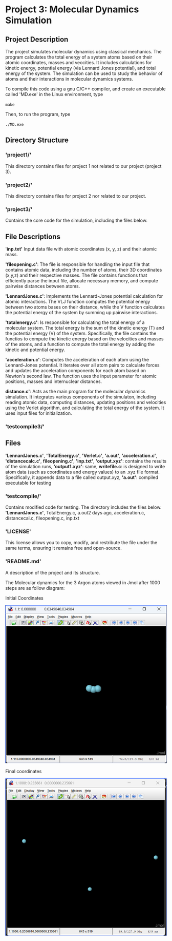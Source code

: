 # Project 3: Molecular Dynamics Simulation

## Project Description
The project simulates molecular dynamics using classical mechanics. The program calculates the total energy of a system atoms based on their atomic coordinates, masses and veocities. It includes calculations for kinetic energy, potential energy (via Lennard Jones potential), and total energy of the system. The simulation can be used to study the behavior of atoms and their interactions in molecular dynamics systems.


To compile this code using a gnu C/C++ compiler, and create an executable called 'MD.exe' in the Linux environment, type

`make`

Then, to run the program, type

`./MD.exe`



## Directory Structure
### 'project1/'
This directory contains files for project 1 not related to our project (project 3).

### 'project2/'
This directory contains files for project 2 nor related to our project.

### 'project3/'
Contains the core code for the simulation, including the files below.


## File Descriptions

'**inp.txt'** Input data file with atomic coordinates (x, y, z) and their atomic mass.

**'fileopening.c'**: The file is responsible for handling the input file that contains atomic data, including the number of atoms, their 3D coordinates (x,y,z) and their respective masses. The file contains functions that efficiently parse the input file, allocate necessary memory, and compute pairwise distances between atoms.


**'LennardJones.c'**: Implements the Lennard-Jones potential calculation for atomic interactions. The VLJ function computes the potential energy between two atoms bases on their distance, while the V function calculates the potential energy of the system by summing up pairwise interactions.

**'totalenergy.c'**: Is responsible for calculating the total energy of a molecular system. The total energy is the sum of the kinetic energy (T) and the potential energy (V) of the system. Specifically, the file contains the functios to compute the kinetic energy based on the velocities and masses of the atoms, and a function to compute the total energy by adding the kinetic and potential energy.

**'acceleration.c'**: Computes the acceleration of each atom using the Lennard-Jones potential. It iterates over all atom pairs to calculate forces and updates the acceleration components for each atom based on Newton's second law. The function uses the input parameter for atomic positions, masses and internuclear distances.

**distance.c'**: Acts as the main program for the molecular dynamics simulation. It integrates various components of the simulaton, including reading atomic data, computing distances, updating positions and velocities using the Verlet algorithm, and calculating the total energy of the system. It uses input files for initialization.

### 'testcompile3/'
## Files

**'LennardJones.c'**,
**'TotalEnergy.c'**,
**'Verlet.c'**,
**'a.out'**,
**'acceleration.c'**,
**'distancecalc.c'**,
**fileopening.c'**,
**'inp.txt'**,
**'output.xyz'**: contains the results of the simulation runs,
**'output1.xyz'**: same, 
**writefile.c**: is designed to write atom data (such as coordinates and energy values) to an .xyz file format. Specifically, it appends data to a file called output.xyz,
**'a.out'**: compiled executable for testing

### 'testcompile/'
Contains modified code for testing.  The directory includes the files below.
**'LennardJones.c'**,
TotalEnergy.c,
a.out2 days ago,
acceleration.c,
distancecal.c,
fileopening.c,
inp.txt

### 'LICENSE' 
This license allows you to copy, modify, and restribute the file under the same terms, ensuring it remains free and open-source. 

### 'README.md'
A description of the project and its structure.



The Molecular dynamics for the 3 Argon atoms viewed in Jmol after 1000 steps are as follow diagram:

Initial Coordinates

![image alt](https://github.com/arya-advaith/tccm-homeworks_trinity-Jia_Sheng-Dimitra_Fylaktopoulou-Arya_Advaith-/blob/79d3fdd45f7aed3cc443565b6fd20f7f22c5266c/MD_initial.png)

Final coordinates

![image alt](https://github.com/arya-advaith/tccm-homeworks_trinity-Jia_Sheng-Dimitra_Fylaktopoulou-Arya_Advaith-/blob/79d3fdd45f7aed3cc443565b6fd20f7f22c5266c/MD_final.png)







